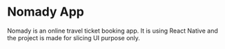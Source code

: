 # Nomady App
Nomady is an online travel ticket booking app. It is using React Native and the project is made for slicing UI purpose only.
